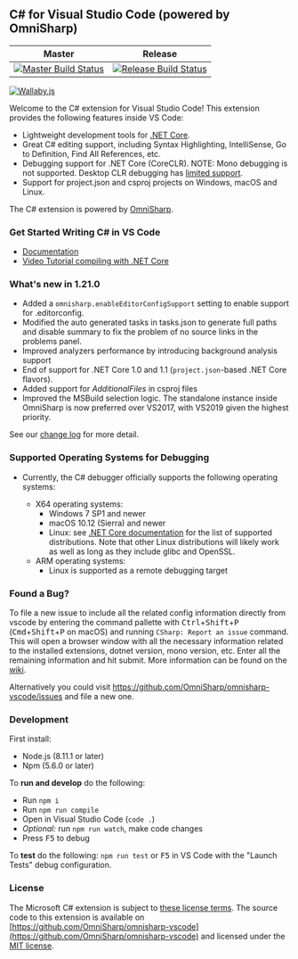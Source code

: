 ## C# for Visual Studio Code (powered by OmniSharp)

|Master|Release|
|:--:|:--:|
|[![Master Build Status](https://travis-ci.org/OmniSharp/omnisharp-vscode.svg?branch=master)](https://travis-ci.org/OmniSharp/omnisharp-vscode)|[![Release Build Status](https://travis-ci.org/OmniSharp/omnisharp-vscode.svg?branch=release)](https://travis-ci.org/OmniSharp/omnisharp-vscode)|

[![Wallaby.js](https://img.shields.io/badge/wallaby.js-configured-green.svg)](https://wallabyjs.com)

Welcome to the C# extension for Visual Studio Code! This extension provides the following features inside VS Code:

* Lightweight development tools for [.NET Core](https://dotnet.github.io).
* Great C# editing support, including Syntax Highlighting, IntelliSense, Go to Definition, Find All References, etc.
* Debugging support for .NET Core (CoreCLR). NOTE: Mono debugging is not supported. Desktop CLR debugging has [limited support](https://github.com/OmniSharp/omnisharp-vscode/wiki/Desktop-.NET-Framework).
* Support for project.json and csproj projects on Windows, macOS and Linux.

The C# extension is powered by [OmniSharp](https://github.com/OmniSharp/omnisharp-roslyn).

### Get Started Writing C# in VS Code

* [Documentation](https://code.visualstudio.com/docs/languages/csharp)
* [Video Tutorial compiling with .NET Core](https://channel9.msdn.com/Blogs/dotnet/Get-started-VSCode-Csharp-NET-Core-Windows)

### What's new in 1.21.0

* Added a `omnisharp.enableEditorConfigSupport` setting to enable support for .editorconfig.
* Modified the auto generated tasks in tasks.json to generate full paths and disable summary to fix the problem of no source links in the problems panel.
* Improved analyzers performance by introducing background analysis support 
* End of support for .NET Core 1.0 and 1.1 (`project.json`-based .NET Core flavors).
* Added support for *AdditionalFiles* in csproj files
* Improved the MSBuild selection logic. The standalone instance inside OmniSharp is now preferred over VS2017, with VS2019 given the highest priority.

See our [change log](https://github.com/OmniSharp/omnisharp-vscode/blob/v1.21.0/CHANGELOG.md) for more detail.

### Supported Operating Systems for Debugging

* Currently, the C# debugger officially supports the following operating systems:

  * X64 operating systems:
    * Windows 7 SP1 and newer
    * macOS 10.12 (Sierra) and newer
    * Linux: see [.NET Core documentation](https://github.com/dotnet/core/blob/master/release-notes/2.2/2.2-supported-os.md#linux) for the list of supported distributions. Note that other Linux distributions will likely work as well as long as they include glibc and OpenSSL.
  * ARM operating systems:
    * Linux is supported as a remote debugging target

### Found a Bug?

To file a new issue to include all the related config information directly from vscode by entering the command pallette with <kbd>Ctrl</kbd>+<kbd>Shift</kbd>+<kbd>P</kbd>
(<kbd>Cmd</kbd>+<kbd>Shift</kbd>+<kbd>P</kbd> on macOS) and running `CSharp: Report an issue` command. This will open a browser window with all the necessary information related to the installed extensions, dotnet version, mono version, etc. Enter all the remaining information and hit submit. More information can be found on the [wiki](https://github.com/OmniSharp/omnisharp-vscode/wiki/Reporting-Issues).

Alternatively you could visit https://github.com/OmniSharp/omnisharp-vscode/issues and file a new one.

### Development

First install:
* Node.js (8.11.1 or later)
* Npm (5.6.0 or later)

To **run and develop** do the following:

* Run `npm i`
* Run `npm run compile`
* Open in Visual Studio Code (`code .`)
* *Optional:* run `npm run watch`, make code changes
* Press <kbd>F5</kbd> to debug

To **test** do the following: `npm run test` or <kbd>F5</kbd> in VS Code with the "Launch Tests" debug configuration.

### License
The Microsoft C# extension is subject to [these license terms](https://github.com/OmniSharp/omnisharp-vscode/blob/master/RuntimeLicenses/license.txt).
The source code to this extension is available on [https://github.com/OmniSharp/omnisharp-vscode](https://github.com/OmniSharp/omnisharp-vscode) and licensed under the [MIT license](https://github.com/OmniSharp/omnisharp-vscode/blob/master/LICENSE.txt).
